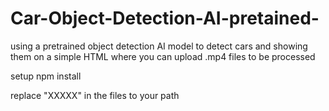 # Car-Object-Detection-AI-pretained-
using a pretrained object detection AI model to detect cars and showing them on a simple HTML where you can upload .mp4 files to be processed

setup
npm install

replace "XXXXX" in the files to your path
